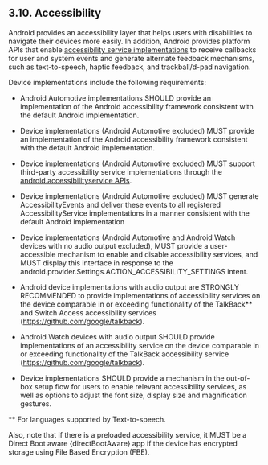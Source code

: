 ## 3.10\. Accessibility

Android provides an accessibility layer that helps users with disabilities to
navigate their devices more easily. In addition, Android provides platform APIs
that enable [accessibility service implementations](http://developer.android.com/reference/android/accessibilityservice/AccessibilityService.html)
to receive callbacks for user and system events and generate alternate feedback
mechanisms, such as text-to-speech, haptic feedback, and trackball/d-pad
navigation.

Device implementations include the following requirements:

*   Android Automotive implementations SHOULD provide an implementation of the
    Android accessibility framework consistent with the default Android
    implementation.
*   Device implementations (Android Automotive excluded) MUST provide an
    implementation of the Android accessibility framework consistent with the
    default Android implementation.
*   Device implementations (Android Automotive excluded) MUST support
    third-party accessibility service implementations through the
    [android.accessibilityservice APIs](http://developer.android.com/reference/android/view/accessibility/package-summary.html).
*   Device implementations (Android Automotive excluded) MUST generate
    AccessibilityEvents and deliver these events to all registered
    AccessibilityService implementations in a manner consistent with the default
    Android implementation
*   Device implementations (Android Automotive and Android Watch devices with no
    audio output excluded), MUST provide a user-accessible mechanism to enable
    and disable accessibility services, and MUST display this interface in
    response to the android.provider.Settings.ACTION_ACCESSIBILITY_SETTINGS
    intent.


* Android device implementations with audio output are STRONGLY RECOMMENDED to provide
  implementations of accessibility services on the device comparable in or exceeding functionality
  of the TalkBack** and Switch Access accessibility services (https://github.com/google/talkback).
* Android Watch devices with audio output SHOULD provide implementations of an accessibility service
  on the device comparable in or exceeding functionality of the TalkBack accessibility service
  (https://github.com/google/talkback).
* Device implementations SHOULD provide a mechanism in the out-of-box setup flow for users to enable
  relevant accessibility services, as well as options to adjust the font size, display size and
  magnification gestures.

** For languages supported by Text-to-speech.

Also, note that if there is a preloaded accessibility service, it MUST be a Direct Boot aware
{directBootAware} app if the device has encrypted storage using File Based
Encryption (FBE).
